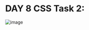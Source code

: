 # DAY 8 CSS Task 2:
![image](https://github.com/user-attachments/assets/c186a235-e79b-4078-bdad-488e04505d83)

